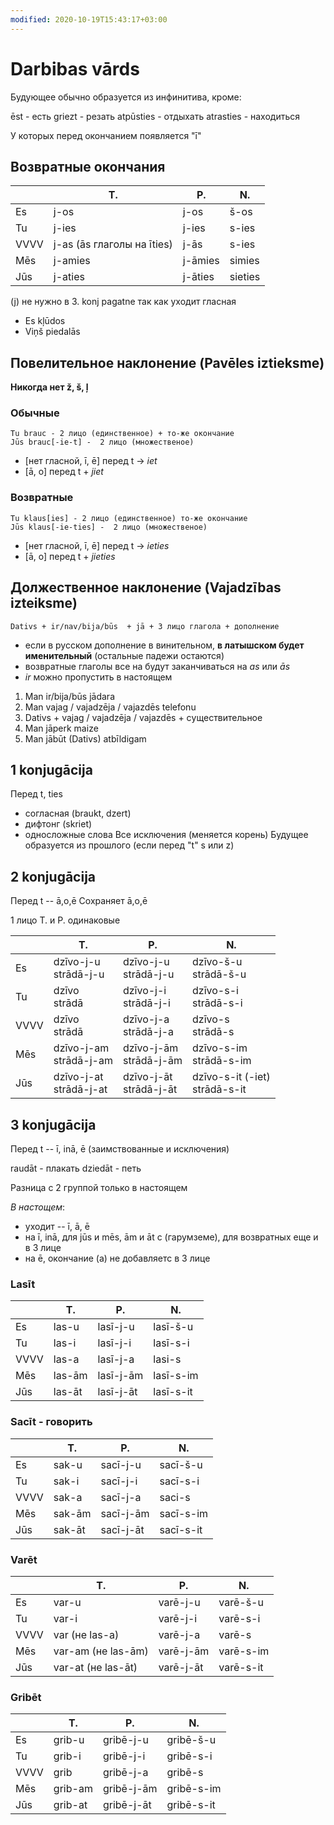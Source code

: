```yaml
---
modified: 2020-10-19T15:43:17+03:00
---
```


# Darbibas vārds

Будующее обычно образуется из инфинитива, кроме:

ēst - есть
griezt - резать
atpūsties - отдыхать
atrasties - находиться

У которых перед окончанием появляется "ī"

## Возвратные окончания

| | T. | P. | N.|
|---|---|---|---|
|Es|j-os|j-os|š-os|
Tu|j-ies|j-ies|s-ies
VVVV|j-as (ās глаголы на īties)|j-ās|s-ies
Mēs|j-amies|j-āmies|simies
Jūs|j-aties|j-āties|sieties

(j) не нужно в 3. konj pagatne так как уходит гласная

* Es kļūdos
* Viņš piedalās

## Повелительное наклонение (Pavēles iztieksme)

**Никогда нет ž, š, ļ**

### Обычные

    Tu brauc - 2 лицо (единственное) + то-же окончание
    Jūs brauc[-ie-t] -  2 лицо (множественое)
    
* [нет гласной, ī, ē] перед t -> *iet*
* [ā, o] перед t + *jiet*

### Возвратные

    Tu klaus[ies] - 2 лицо (единственное) то-же окончание
    Jūs klaus[-ie-ties] -  2 лицо (множественое)
    
* [нет гласной, ī, ē] перед t -> *ieties*
* [ā, o] перед t + *jieties*

## Должественное наклонение (Vajadzības izteiksme)

    Dativs + ir/nav/bija/būs  + jā + 3 лицo глагола + дополнение

* если в русском дополнение в винительном, **в латышском будет именительный** (остальные падежи остаются)
* возвратные глаголы все на будут заканчиваться на *as* или *ās* 
* *ir* можно пропустить в настоящем

1. Man ir/bija/būs jādara
1. Man vajag / vajadzēja / vajazdēs telefonu
1. Dativs + vajag / vajadzēja / vajazdēs + cуществительное
1. Man jāperk maize
1. Man jābūt (Dativs) atbīldigam


## 1 konjugācija

Перед t, ties
* согласная (braukt, dzert)
* дифтонг (skriet)
* односложные слова
Все исключения (меняется корень)
Будущее образуется из прошлого (если перед "t" s или z)

## 2 konjugācija
Перед t -- ā,o,ē
Сохраняет ā,o,ē

1 лицо T. и P. одинаковые

| | T. | P. | N.|
|--| -- | -- | -- |
|Es|dzīvo-j-u<br>strādā-j-u|dzīvo-j-u<br>strādā-j-u|dzīvo-š-u<br>strādā-š-u|
|Tu|dzīvo<br>strādā|dzīvo-j-i<br>strādā-j-i|dzīvo-s-i<br>strādā-s-i|
|VVVV|dzīvo<br>strādā|dzīvo-j-a<br>strādā-j-a|dzīvo-s<br>strādā-s|
|Mēs|dzīvo-j-am<br>strādā-j-am|dzīvo-j-ām<br>strādā-j-ām|dzīvo-s-im<br>strādā-s-im|
|Jūs|dzīvo-j-at<br>strādā-j-at|dzīvo-j-āt<br>strādā-j-āt|dzīvo-s-it (-iet)<br>strādā-s-it|

## 3 konjugācija
Перед t -- ī, inā, ē (заимствованные и исключения)

raudāt - плакать
dziedāt - петь

Разница с 2 группой только в настоящем

*В настощем*:

* уходит -- ī, ā, ē
* на ī, inā, для jūs и mēs, ām и āt с (гарумземе), для возвратных еще и в 3 лице
* на ē, окончание (a) не добавляетс в 3 лице

### Lasīt

| | T. | P. | N.|
|--| -- | -- | -- |
Es|las-u|lasī-j-u|lasī-š-u|
Tu|las-i|lasī-j-i|lasī-s-i|
VVVV|las-a|lasī-j-a|lasi-s|
Mēs|las-ām|lasī-j-ām|lasī-s-im|
Jūs|las-āt|lasī-j-āt|lasī-s-it|

### Sacīt - говорить

| | T. | P. | N.|
|--| -- | -- | -- |
Es|sak-u|sacī-j-u|sacī-š-u|
Tu|sak-i|sacī-j-i|sacī-s-i|
VVVV|sak-a|sacī-j-a|saci-s|
Mēs|sak-ām|sacī-j-ām|sacī-s-im|
Jūs|sak-āt|sacī-j-āt|sacī-s-it|

### Varēt

| | T. | P. | N.|
|--| -- | -- | -- |
Es|var-u|varē-j-u|varē-š-u|
Tu|var-i|varē-j-i|varē-s-i|
VVVV|var (не las-a)|varē-j-a|varē-s|
Mēs|var-am (не las-ām)|varē-j-ām|varē-s-im|
Jūs|var-at (не las-āt)|varē-j-āt|varē-s-it|

### Gribēt

| | T. | P. | N.|
|--| -- | -- | -- |
Es|grib-u|gribē-j-u|gribē-š-u|
Tu|grib-i|gribē-j-i|gribē-s-i|
VVVV|grib|gribē-j-a|gribē-s|
Mēs|grib-am|gribē-j-ām|gribē-s-im|
Jūs|grib-at|gribē-j-āt|gribē-s-it|
